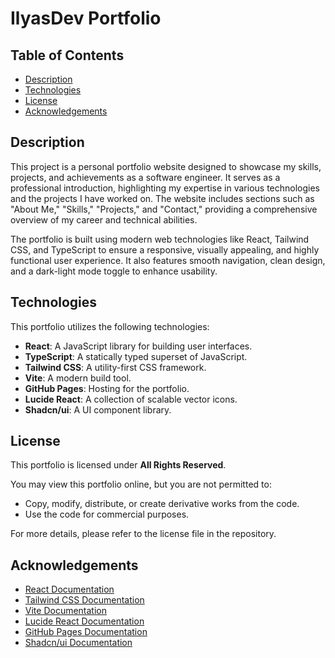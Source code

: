 # IlyasDev Portfolio

## Table of Contents

- [Description](#description)
- [Technologies](#technologies)
- [License](#license)
- [Acknowledgements](#acknowledgements)

## Description

This project is a personal portfolio website designed to showcase my skills, projects, and achievements as a software engineer. It serves as a professional introduction, highlighting my expertise in various technologies and the projects I have worked on. The website includes sections such as "About Me," "Skills," "Projects," and "Contact," providing a comprehensive overview of my career and technical abilities.

The portfolio is built using modern web technologies like React, Tailwind CSS, and TypeScript to ensure a responsive, visually appealing, and highly functional user experience. It also features smooth navigation, clean design, and a dark-light mode toggle to enhance usability.

## Technologies

This portfolio utilizes the following technologies:

- **React**: A JavaScript library for building user interfaces.
- **TypeScript**: A statically typed superset of JavaScript.
- **Tailwind CSS**: A utility-first CSS framework.
- **Vite**: A modern build tool.
- **GitHub Pages**: Hosting for the portfolio.
- **Lucide React**: A collection of scalable vector icons.
- **Shadcn/ui**: A UI component library.

## License

This portfolio is licensed under **All Rights Reserved**.

You may view this portfolio online, but you are not permitted to:
- Copy, modify, distribute, or create derivative works from the code.
- Use the code for commercial purposes.

For more details, please refer to the license file in the repository.

## Acknowledgements

- [React Documentation](https://reactjs.org/docs/getting-started.html)
- [Tailwind CSS Documentation](https://tailwindcss.com/docs)
- [Vite Documentation](https://vitejs.dev/)
- [Lucide React Documentation](https://lucide.dev/)
- [GitHub Pages Documentation](https://pages.github.com/)
- [Shadcn/ui Documentation](https://ui.shadcn.com/)
